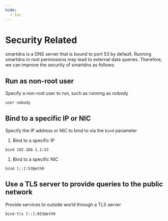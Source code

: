 ```yaml
---
hide:
  - toc
---
```


# Security Related

smartdns is a DNS server that is bound to port 53 by default. Running smartdns in root permissions may lead to external data queries. Therefore, we can improve the security of smartdns as follows:

## Run as non-root user

Specify a non-root user to run, such as running as nobody

```shell
user nobody
```

## Bind to a specific IP or NIC

Specify the IP address or NIC to bind to via the `bind` parameter

1. Bind to a specific IP

  ```shell
  bind 192.168.1.1:53
  ```

1. Bind to a specific NIC

  ```shell
  bind [::]:53@eth0
  ```

## Use a TLS server to provide queries to the public network

Provide services to outside world through a TLS server

```shell
bind-tls [::]:853@eth0
```

